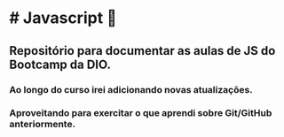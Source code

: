 # # Javascript :1st_place_medal:
## Repositório para documentar as aulas de JS do Bootcamp da DIO.


### Ao longo do curso irei adicionando novas atualizações.
### Aproveitando para exercitar o que aprendi sobre Git/GitHub anteriormente.

